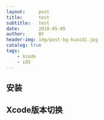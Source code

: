 ```yaml
---
layout:     post
title:      test
subtitle:   test
date:       2018-05-05
author:     BY
header-img: img/post-bg-kuaidi.jpg
catalog: true
tags:
    - Xcode
    - iOS
---
```


## 安装

## Xcode版本切换
